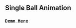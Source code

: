 ## Single Ball Animation
### [**`Demo Here`**](https://coderushnepal.github.io/ManishaGora/Javascript/Assignment9-Single_Ball_Animation/)
